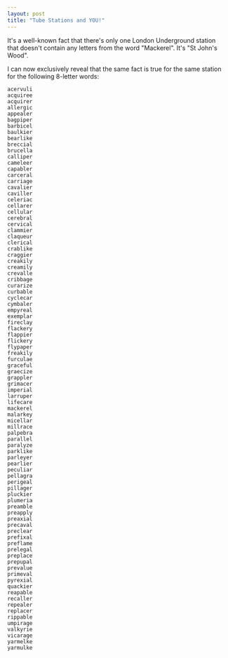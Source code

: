 ```yaml
---
layout: post
title: "Tube Stations and YOU!"
---
```

It's a well-known fact that there's only one London Underground station that
doesn't contain any letters from the word "Mackerel". It's "St John's Wood".

I can now exclusively reveal that the same fact is true for the same station
for the following 8-letter words:



    acervuli
    acquiree
    acquirer
    allergic
    appealer
    bagpiper
    barbicel
    baulkier
    bearlike
    breccial
    brucella
    calliper
    cameleer
    capabler
    carceral
    carriage
    cavalier
    caviller
    celeriac
    cellarer
    cellular
    cerebral
    cervical
    clammier
    claqueur
    clerical
    crablike
    craggier
    creakily
    creamily
    crevalle
    cribbage
    curarize
    curbable
    cyclecar
    cymbaler
    empyreal
    exemplar
    fireclay
    flackery
    flappier
    flickery
    flypaper
    freakily
    furculae
    graceful
    graecize
    grappler
    grimacer
    imperial
    larruper
    lifecare
    mackerel
    malarkey
    micellar
    millrace
    palpebra
    parallel
    paralyze
    parklike
    parleyer
    pearlier
    peculiar
    pellagra
    perigeal
    pillager
    pluckier
    plumeria
    preamble
    preapply
    preaxial
    precaval
    preclear
    prefixal
    preflame
    prelegal
    preplace
    prepupal
    prevalue
    primeval
    pyrexial
    quackier
    reapable
    recaller
    repealer
    replacer
    rippable
    umpirage
    valkyrie
    vicarage
    yarmelke
    yarmulke

